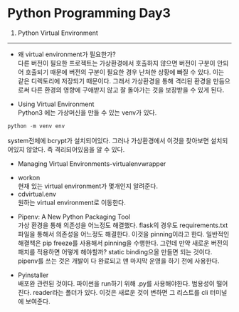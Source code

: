 # Python Programming Day3

1. Python Virtual Environment  
<hr/>  

* 왜 virtual environment가 필요한가?  
다른 버전이 필요한 프로젝트는 가상환경에서 호출하지 않으면 버전이 구분이 안되어 호출되기 때문에 버전의 구분이 필요한 경우 난처한 상황에 빠질 수 있다. 이는 같은 디렉토리에 저장되기 때문이다. 그래서 가상환경을 통해 격리된 환경을 만듬으로써 다른 환경의 영향에 구애받지 않고 잘 돌아가는 것을 보장받을 수 있게 된다.  

* Using Virtual Environment  
Python3 에는 가상머신을 만들 수 있는 venv가 있다.  

``` python
python -m venv env
```

system전체에 bcrypt가 설치되어있다. 그러나 가상환경에서 이것을 찾아보면 설치되어있지 않았다. 즉 격리되어있음을 알 수 있다.  

* Managing Virtual Environments-virtualenvwrapper  
- workon  
현재 있는 virtual environment가 몇개인지 알려준다.  
- cdvirtual.env  
원하는 virtual environment로 이동한다.  


* Pipenv: A New Python Packaging Tool  
가상 환경을 통해 의존성을 어느정도 해결했다. flask의 경우도 requirements.txt 파일을 통해서 의존성을 어느정도 해결한다. 이것을 pinning이라고 한다. 일반적인 해결책은 pip freeze를 사용해서 pinning을 수행한다. 그런데 만약 새로운 버전의 패치를 적용하면 어떻게 해야할까? static binding으올 만들면 되는 것이다. pipenv를 쓰는 것은 개발이 다 완료되고 맨 마지막 운영을 하기 전에 사용한다.  

* Pyinstaller  
배포완 관련된 것이다. 파이썬을 run하기 위해 .py를 사용해야한다. 범용성이 떨어진다. reader라는 폴더가 있다. 이것은 새로운 것이 변하면 그 리스트를 cli 터미널에 보여준다. 
